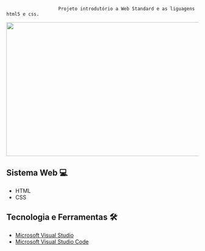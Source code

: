                        Projeto introdutório a Web Standard e as liguagens html5 e css.

<p align="center">
  <img width="720" height="350" src="https://user-images.githubusercontent.com/78046279/187567285-b254dff1-88ed-4743-89bf-48fb7a6c11c0.png">
</p>


                                 

## Sistema Web 💻
- HTML
- CSS

## Tecnologia e Ferramentas 🛠
- [Microsoft Visual Studio](https://visualstudio.microsoft.com/pt-br/downloads/)
- [Microsoft Visual Studio Code](https://code.visualstudio.com/download)



